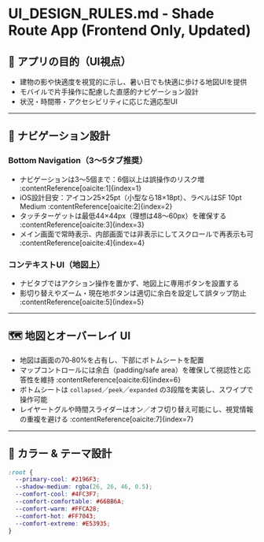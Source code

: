 # UI_DESIGN_RULES.md - Shade Route App (Frontend Only, Updated)

## 🎯 アプリの目的（UI視点）
- 建物の影や快適度を視覚的に示し、暑い日でも快適に歩ける地図UIを提供
- モバイルで片手操作に配慮した直感的ナビゲーション設計
- 状況・時間帯・アクセシビリティに応じた適応型UI

---

## 📱 ナビゲーション設計

### Bottom Navigation（3〜5タブ推奨）
- ナビゲーションは3〜5個まで：6個以上は誤操作のリスク増 :contentReference[oaicite:1]{index=1}
- iOS設計目安：アイコン25×25pt（小型なら18×18pt）、ラベルはSF 10pt Medium :contentReference[oaicite:2]{index=2}
- タッチターゲットは最低44×44px（理想は48～60px）を確保する :contentReference[oaicite:3]{index=3}
- メイン画面で常時表示、内部画面では非表示にしてスクロールで再表示も可 :contentReference[oaicite:4]{index=4}

### コンテキストUI（地図上）
- ナビタブではアクション操作を置かず、地図上に専用ボタンを設置する
- 影切り替えやズーム・現在地ボタンは適切に余白を設定して誤タップ防止 :contentReference[oaicite:5]{index=5}

---

## 🗺️ 地図とオーバーレイ UI

- 地図は画面の70‑80%を占有し、下部にボトムシートを配置
- マップコントロールには余白（padding/safe area）を確保して視認性と応答性を維持 :contentReference[oaicite:6]{index=6}
- ボトムシートは `collapsed`／`peek`／`expanded` の3段階を実装し、スワイプで操作可能
- レイヤートグルや時間スライダーはオン／オフ切り替え可能にし、視覚情報の重複を避ける :contentReference[oaicite:7]{index=7}

---

## 🎨 カラー & テーマ設計

```css
:root {
  --primary-cool: #2196F3;
  --shadow-medium: rgba(26, 26, 46, 0.5);
  --comfort-cool: #4FC3F7;
  --comfort-comfortable: #66BB6A;
  --comfort-warm: #FFCA28;
  --comfort-hot: #FF7043;
  --comfort-extreme: #E53935;
}
```